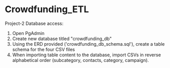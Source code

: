 # Crowdfunding_ETL
Project-2
Database access: 
1. Open PgAdmin
2. Create new database titled "crowdfunding_db"
3. Using the ERD provided ('crowdfunding_db_schema.sql'), create a table schema for the four CSV files
4. When importing table content to the database, import CSVs in reverse alphabetical order (subcategory, contacts, category, campaign).
